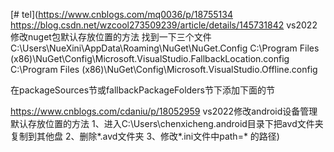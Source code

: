 [# tel](https://www.cnblogs.com/mq0036/p/18755134
https://blog.csdn.net/wzcool273509239/article/details/145731842
vs2022修改nuget包默认存放位置的方法
找到一下三个文件
C:\Users\NueXini\AppData\Roaming\NuGet\NuGet.Config
C:\Program Files (x86)\NuGet\Config\Microsoft.VisualStudio.FallbackLocation.config
C:\Program Files (x86)\NuGet\Config\Microsoft.VisualStudio.Offline.config

在packageSources节或fallbackPackageFolders节下添加下面的节

  <config>
	<add key="globalPackagesFolder" value="E:\cxc\.nuget" />
  </config>


https://www.cnblogs.com/cdaniu/p/18052959
vs2022修改android设备管理默认存放位置的方法
1、进入C:\Users\chenxicheng\.android目录下把avd文件夹复制到其他盘
2、删除*.avd文件夹
3、修改*.ini文件中path=* 的路径)
